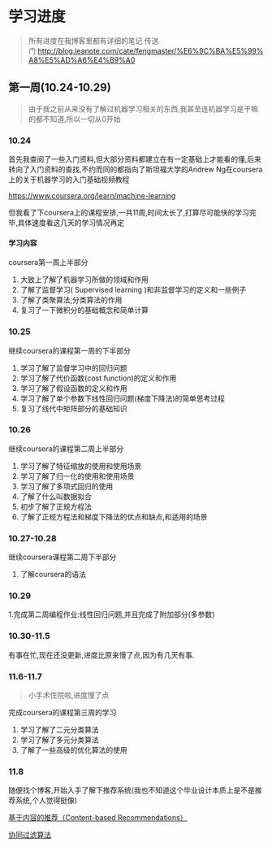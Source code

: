 # 学习进度 #

>所有进度在我博客里都有详细的笔记 传送门:http://blog.leanote.com/cate/fengmaster/%E6%9C%BA%E5%99%A8%E5%AD%A6%E4%B9%A0

## 第一周(10.24-10.29) ##
>由于我之前从来没有了解过机器学习相关的东西,我甚至连机器学习是干嘛的都不知道,所以一切从0开始

### 10.24 ###

首先我查阅了一些入门资料,但大部分资料都建立在有一定基础上才能看的懂,后来转向了入门资料的查找,不约而同的都指向了斯坦福大学的Andrew Ng在coursera上的关于机器学习的入门基础视频教程

https://www.coursera.org/learn/machine-learning

但我看了下coursera上的课程安排,一共11周,时间太长了,打算尽可能快的学习完毕,具体速度看这几天的学习情况再定

#### 学习内容 ####

coursera第一周上半部分

1. 大致上了解了机器学习所做的领域和作用
2. 了解了监督学习( Supervised learning )和非监督学习的定义和一些例子
3. 了解了类聚算法,分类算法的作用
4. 复习了一下微积分的基础概念和简单计算

### 10.25 ###

继续coursera的课程第一周的下半部分

1. 学习了解了监督学习中的回归问题
2. 学习了解了代价函数(cost function)的定义和作用
3. 学习了解了假设函数的定义和作用
4. 学习了解了单个参数下线性回归问题(梯度下降法)的简单思考过程
5. 复习了线代中矩阵部分的基础知识

### 10.26 ###

继续coursera的课程第二周上半部分

1. 学习了解了特征缩放的使用和使用场景
2. 学习了解了归一化的使用和使用场景
3. 学习了解了多项式回归的使用
4. 了解了什么叫数据拟合
5. 初步了解了正规方程法
6. 了解了正规方程法和梯度下降法的优点和缺点,和适用的场景

### 10.27-10.28 ###

继续coursera课程第二周下半部分

1. 了解coursera的语法

### 10.29 ###

1.完成第二周编程作业:线性回归问题,并且完成了附加部分(多参数)


### 10.30-11.5 ###

有事在忙,现在还没更新,进度比原来慢了点,因为有几天有事. 

### 11.6-11.7 ###

>小手术住院啦,进度慢了点

完成coursera的课程第三周的学习

1. 学习了解了二元分类算法
2. 学习了解了多元分类算法
3. 了解了一些高级的优化算法的使用

### 11.8 ###

随便找个博客,开始入手了解下推荐系统(我也不知道这个毕业设计本质上是不是推荐系统,个人觉得挺像)

[基于内容的推荐（Content-based Recommendations）](https://www.cnblogs.com/breezedeus/archive/2012/04/10/2440488.html)


[协同过滤算法](http://blog.csdn.net/acdreamers/article/details/44672305) 